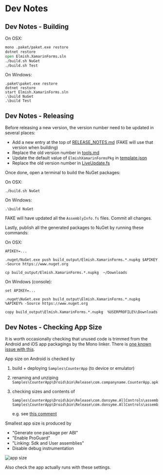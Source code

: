 # Dev Notes

## Dev Notes - Building

On OSX:

```fsharp
mono .paket/paket.exe restore
dotnet restore
open Elmish.XamarinForms.sln
./build.sh NuGet
./build.sh Test
```

On Windows:

```
.paket\paket.exe restore
dotnet restore
start Elmish.XamarinForms.sln
.\build NuGet
.\build Test
```

## Dev Notes - Releasing

Before releasing a new version, the version number need to be updated in several places:

* Add a new entry at the top of [RELEASE_NOTES.md](RELEASE_NOTES.md) (FAKE will use that version when building)
* Replace the old version number in [tools.md](docs/tools.md)
* Update the default value of `ElmishXamarinFormsPkg` in [template.json](templates/content/blank/.template.config/template.json)
* Replace the old version number in [LiveUpdate.fs](Elmish.XamarinForms.LiveUpdate/LiveUpdate.fs)

Once done, open a terminal to build the NuGet packages:

On OSX:
```
./build.sh NuGet
```

On Windows:
```
.\build NuGet
```

FAKE will have updated all the `AssemblyInfo.fs` files. Commit all changes.

Lastly, publish all the generated packages to NuGet by running these commands:

On OSX:
```
APIKEY=...

.nuget/NuGet.exe push build_output/Elmish.XamarinForms.*.nupkg $APIKEY -Source https://www.nuget.org

cp build_output/Elmish.XamarinForms.*.nupkg  ~/Downloads
```

On Windows (console):
```
set APIKEY=...

.nuget\NuGet.exe push build_output\Elmish.XamarinForms.*.nupkg  %APIKEY% -Source https://www.nuget.org

copy build_output\Elmish.XamarinForms.*.nupkg  %USERPROFILE%\Downloads
```

## Dev Notes - Checking App Size

It is worth occasionally checking that unused code is trimmed from the Android and iOS app packagings by the Mono linker.
There is [one known issue with this](https://github.com/fsprojects/Elmish.XamarinForms/issues/94).

App size on Android is checked by

1. build + deploying `Samples\CounterApp` (to device or emulator)
2. renaming and unziping `Samples\CounterApp\Droid\bin\Release\com.companyname.CounterApp.apk`
3. checking sizes and contents of

       Samples\CounterApp\Droid\bin\Release\com.donsyme.AllControls\assemblies\FSharp.Core.dll
       Samples\CounterApp\Droid\bin\Release\com.donsyme.AllControls\assemblies\Elmish.XamarinForms.dll

   e.g. see [this comment](https://github.com/fsprojects/Elmish.XamarinForms/issues/94#issuecomment-402157490)

Smallest app size is produced by

* "Generate one package per ABI"
* "Enable ProGuard"
* "Linking: Sdk and User assemblies"
* Disable debug instrumentation

![app size](https://user-images.githubusercontent.com/7204669/42222786-1096c20a-7ece-11e8-99d6-e1c63a6a2f30.png)

Also check the app actually runs with these settings.
